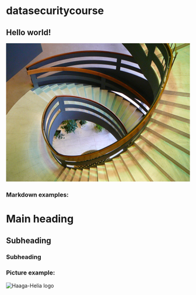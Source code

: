 # datasecuritycourse

## Hello world! 

![alt text](https://github.com/tedar2/datasecuritytest/blob/b8f27a80724f96a56c37fbe2c1ee8632c37d6a0f/prague-conference-center-1056491.jpg)


### Markdown examples: 

# Main heading 

## Subheading

### Subheading

### Picture example:

![Haaga-Helia logo](https://www.haaga-helia.fi/themes/custom/hh/logo.png)
